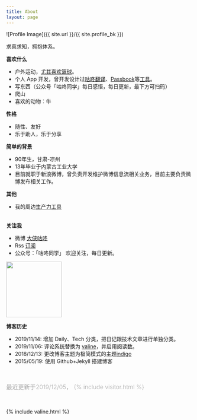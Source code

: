 ```yaml
---
title: About
layout: page
---
```

![Profile Image]({{ site.url }}/{{ site.profile_bk }})
<figcaption class="caption">求真求知，拥抱体系。</figcaption>

<b>喜欢什么</b><br>
<ul>
    <li>户外运动，<a href="https://gudong.name/tags#%E7%AF%AE%E7%90%83" target="_blank">尤其喜欢篮球</a>。</li>
    <li>个人 App 开发，曾开发设计过<a href="https://github.com/maoruibin/TranslateApp" target="_blank">咕咚翻译</a>、<a href="./2018/07/25/about_passbook.html" target="_blank">Passbook</a>等<a href="/product" target="_blank">工具</a>。</li>
    <li>写东西（公众号「咕咚同学」每日感悟，每日更新，最下方可扫码）</li>
    <li>爬山</li>
    <li>喜欢的动物：牛</li>
</ul>

<b>性格</b><br>
<ul>
    <li>随性、友好</li>
    <li>乐于助人，乐于分享</li>
</ul>

<b>简单的背景</b><br>
<ul>
    <li>90年生，甘肃-凉州</li>
    <li>13年毕业于内蒙古工业大学</li>
    <li>目前就职于新浪微博，曾负责开发维护微博信息流相关业务，目前主要负责微博发布相关工作。</li>    
</ul>

<b>其他</b><br>
<ul>
    <li>我的周边<a href="/2019/04/05/2019-tools.html" target="_blank">生产力工具</a></li>  
</ul>

<br>
<b>关注我</b>
<ul>
    <li>微博 <a href="https://weibo.com/1874136301" target="_blank">大侠咕咚</a></li>
    <li>Rss <a href="https://gudong.name/feed.xml" target="_blank">订阅</a></li>
    <li>公众号：「咕咚同学」  欢迎关注，每日更新。</li>
</ul>
<img style="width:150px;height:150px;" src="https://ws3.sinaimg.cn/large/006tNbRwgy1fykl72khq0j305g05g0sq.jpg"  />

<br>

<b>博客历史</b>
<ul>
    <li>2019/11/14: 增加 Daily、Tech 分类，把日记跟技术文章进行单独分类。</li>
    <li>2019/11/06: 评论系统替换为 <a href="https://valine.js.org" target="_blank">valine</a>，并启用阅读数。</li>
    <li>2018/12/13: 更改博客主题为极简模式的主题<a href="https://github.com/sergiokopplin/indigo" target="_blank">indigo</a></li>
    <li>2015/05/19: 使用 Github+Jekyll 搭建博客</li>
</ul>
<br>

<p style="color:#aaa;font-size: 1.0rem;font-weight: 300;">最近更新于2019/12/05，
    {% include visitor.html %}
</p>
<br>

{% include valine.html %}    

